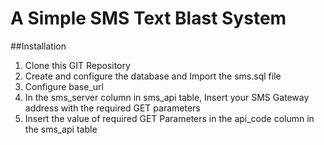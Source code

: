 # A Simple SMS Text Blast System

##Installation
1. Clone this GIT Repository
2. Create and configure the database and Import the sms.sql file
3. Configure base_url
4. In the sms_server column in sms_api table, Insert your SMS Gateway address with the required GET parameters
5. Insert the value of required GET Parameters in the api_code column in the sms_api table